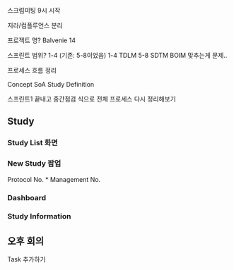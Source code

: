 스크럼미팅 9시 시작

지라/컴플루언스 분리

프로젝트 명? Balvenie 14

스프린트 범위? 1-4 (기존: 5-8이었음)
1-4 TDLM
5-8 SDTM
BOIM 맞추는게 문제..

프로세스 흐름 정리

Concept
SoA
Study Definition

스프린트1 끝내고 중간점검 식으로 전체 프로세스 다시 정리해보기

## Study

### Study List 화면

### New Study 팝업
Protocol No. *
Management No.

### Dashboard

### Study Information

## 오후 회의

Task 추가하기